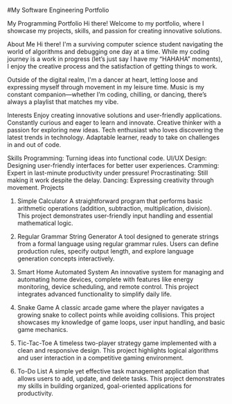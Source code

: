 #My Software Engineering Portfolio 

My Programming Portfolio
Hi there! Welcome to my portfolio, where I showcase my projects, skills, and passion for creating innovative solutions.

About Me
Hi there! I'm a surviving computer science student navigating the world of algorithms and debugging one day at a time. While my coding journey is a work in progress (let’s just say I have my “HAHAHA” moments), I enjoy the creative process and the satisfaction of getting things to work.

Outside of the digital realm, I'm a dancer at heart, letting loose and expressing myself through movement in my leisure time. Music is my constant companion—whether I’m coding, chilling, or dancing, there’s always a playlist that matches my vibe.

Interests
Enjoy creating innovative solutions and user-friendly applications.
Constantly curious and eager to learn and innovate.
Creative thinker with a passion for exploring new ideas.
Tech enthusiast who loves discovering the latest trends in technology.
Adaptable learner, ready to take on challenges in and out of code.

Skills
Programming: Turning ideas into functional code.
UI/UX Design: Designing user-friendly interfaces for better user experiences.
Cramming: Expert in last-minute productivity under pressure!
Procrastinating: Still making it work despite the delay.
Dancing: Expressing creativity through movement.
Projects
1. Simple Calculator
A straightforward program that performs basic arithmetic operations (addition, subtraction, multiplication, division). This project demonstrates user-friendly input handling and essential mathematical logic.

2. Regular Grammar String Generator
A tool designed to generate strings from a formal language using regular grammar rules. Users can define production rules, specify output length, and explore language generation concepts interactively.

3. Smart Home Automated System
An innovative system for managing and automating home devices, complete with features like energy monitoring, device scheduling, and remote control. This project integrates advanced functionality to simplify daily life.

4. Snake Game
A classic arcade game where the player navigates a growing snake to collect points while avoiding collisions. This project showcases my knowledge of game loops, user input handling, and basic game mechanics.

5. Tic-Tac-Toe
A timeless two-player strategy game implemented with a clean and responsive design. This project highlights logical algorithms and user interaction in a competitive gaming environment.

6. To-Do List
A simple yet effective task management application that allows users to add, update, and delete tasks. This project demonstrates my skills in building organized, goal-oriented applications for productivity.

